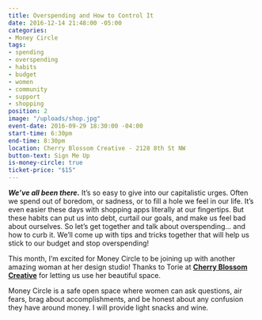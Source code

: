 ```yaml
---
title: Overspending and How to Control It
date: 2016-12-14 21:48:00 -05:00
categories:
- Money Circle
tags:
- spending
- overspending
- habits
- budget
- women
- community
- support
- shopping
position: 2
image: "/uploads/shop.jpg"
event-date: 2016-09-29 18:30:00 -04:00
start-time: 6:30pm
end-time: 8:30pm
location: Cherry Blossom Creative - 2128 8th St NW
button-text: Sign Me Up
is-money-circle: true
ticket-price: "$15"
---
```


***We’ve all been there.*** It’s so easy to give into our capitalistic urges. Often we spend out of boredom, or sadness, or to fill a hole we feel in our life. It’s even easier these days with shopping apps literally at our fingertips. But these habits can put us into debt, curtail our goals, and make us feel bad about ourselves. So let’s get together and talk about overspending… and how to curb it. We’ll come up with tips and tricks together that will help us stick to our budget and stop overspending!

This month, I’m excited for Money Circle to be joining up with another amazing woman at her design studio! Thanks to Torie at **[Cherry Blossom Creative](http://cherryblossomcreative.com/)** for letting us use her beautiful space.

Money Circle is a safe open space where women can ask questions, air fears, brag about accomplishments, and be honest about any confusion they have around money. I will provide light snacks and wine.